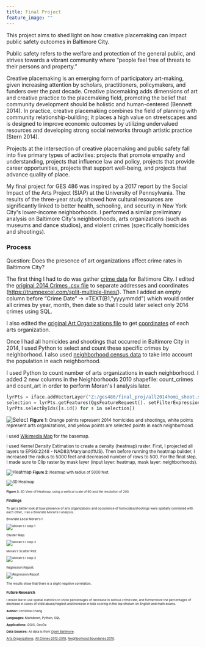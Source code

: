 ```yaml
---
title: Final Project
feature_image: ""
---
```


This project aims to shed light on how creative placemaking can impact public safety outcomes in Baltimore City.

Public safety refers to the welfare and protection of the general public, and strives
towards a vibrant community where “people feel free of threats to their persons and
property.”

Creative placemaking is an emerging form of participatory art-making, given increasing attention by
scholars, practitioners, policymakers, and funders over the past decade. Creative placemaking adds
dimensions of art and creative practice to the placemaking field, promoting the belief that
community development should be holistic and human-centered (Bennett 2014). In practice, creative placemaking combines the field of
planning with community relationship-building; it places a high value on streetscapes and is designed to improve economic outcomes by
utilizing undervalued resources and developing strong social networks through artistic practice (Stern 2014).

Projects at the intersection of creative placemaking and public safety fall into five primary
types of activities: projects that promote empathy and understanding, projects that influence
law and policy, projects that provide career opportunities, projects that support well-being, and
projects that advance quality of place.

My final project for GES 486 was inspired by a 2017 report by the Social Impact of the Arts Project (SIAP) at the University of
Pennsylvania. The results of the three-year study showed how cultural resources are significantly linked to better health, schooling,
and security in New York City's lower-income neighborhoods. I performed a similar preliminary analysis on Baltimore City's
neighborhoods, arts organizations (such as museums and dance studios), and violent crimes (specifically homicides and shootings).

### Process

Question: Does the presence of art organizations affect crime rates in Baltimore City?

The first thing I had to do was gather [crime data](https://data.baltimorecity.gov/Public-Safety/BPD-Part-1-Victim-Based-Crime-Data/wsfq-mvij/data) for Baltimore City.
I edited the [original 2014 Crimes .csv file](https://data.baltimorecity.gov/Public-Safety/BPD-Part-1-Victim-Based-Crime-Data/wsfq-mvij/data) to separate addresses and coordinates (https://trumpexcel.com/split-multiple-lines/). Then I added an empty column before
“Crime Date” → =TEXT(B1,"yyyymmdd") which would order all crimes by year, month, then date so that I could later select only 2014 crimes using SQL.

I also edited the [original Art Organizations file](https://data.baltimorecity.gov/Culture-Arts/Baltimore-Arts-Organizations/r4ur-u5nm) to get [coordinates](http://www.gpsvisualizer.com/geocoder/) of each arts organization.

Once I had all homicides and shootings that occurred in Baltimore City in 2014, I used Python to select and count these specific crimes
by neighborhood. I also used [neighborhood census data](https://data.baltimorecity.gov/Neighborhoods/2010-Census-Neighborhoods/r3qj-2ifh) to take into account the population in each neighborhood.

I used Python to count number of arts organizations in each neighborhood. I added 2 new columns in the Neighborhoods 2010 shapefile: count_crimes and count_art in order to perform Moran's I analysis later.

```python
lyrPts = iface.addVectorLayer("Z:/ges486/final_proj/all2014homi_shoot.shp", "Crimes", "ogr")
selection = lyrPts.getFeatures(QgsFeatureRequest(). setFilterExpression(u'"Neighborho" = \'Brooklyn\''))
lyrPts.selectByIds([s.id() for s in selection])
```
![Select](step1.PNG "step1.PNG")
<small>__Figure 1__:  Orange points represent 2014 homicides and shootings, white points represent arts organizations, and yellow points
are selected points in each neighborhood.

I used [Wikimedia Map](https://wiki.openstreetmap.org/wiki/Tile_servers) for the basemap.

I used Kernel Density Estimation to create a density (heatmap) raster. First, I projected all layers to EPSG:2248 -
NAD83/Maryland(ftUS). Then before running the heatmap builder, I increased the radius to 5000 feet and decreased number of rows to 500. For the final step, I made sure to Clip raster by mask layer (input layer: heatmap, mask layer: neighborhoods).

![Heatmap](map1.PNG "map1.PNG")
<small>__Figure 2__:  Heatmap with radius of 5000 feet.

![3D Heatmap](3Dreal2.PNG "3Dreal2.PNG")

<small>__Figure 3__:  3D View of Heatmap, using a vertical scale of 60 and tile resolution of 200.

### Findings

To get a better look at how presence of arts organizations and occurrence of homicides/shootings were spatially correlated with each
other, I ran a Bivariate Moran’s I analysis. 

Bivariate Local Moran's I:

![Moran's I step 1](morani1.PNG "morani1.PNG")

Cluster Map:

![Moran's I step 2](morani2-1.png "morani2-1.png")

Moran's Scatter Plot:

![Moran's I step 2](morani2-2.png "morani2-2.png")

Regression Report:

![Regression Report](report.PNG "report.PNG")

The results show that there is a slight negative correlation.

### Future Research
I would like to use spatial statistics to show percentages of decrease in serious crime rate, and furthermore the percentages of
decrease in cases of child abuse/neglect and increase in kids scoring in the top stratum on English and math exams.

__Author:__ Christine Chang

__Languages:__ Markdown, Python, SQL

__Applications:__ QGIS, GeoDa

__Data Sources:__ All data is from [Open Baltimore](https://data.baltimorecity.gov/).

[Arts Organizations](https://data.baltimorecity.gov/Culture-Arts/Baltimore-Arts-Organizations/r4ur-u5nm), [All Crimes 2012-2018](https://data.baltimorecity.gov/Public-Safety/BPD-Part-1-Victim-Based-Crime-Data/wsfq-mvij/data), [Neighborhood Boundaries 2010](https://data.baltimorecity.gov/Neighborhoods/Neighborhoods-Shape/ysi8-7icr).
